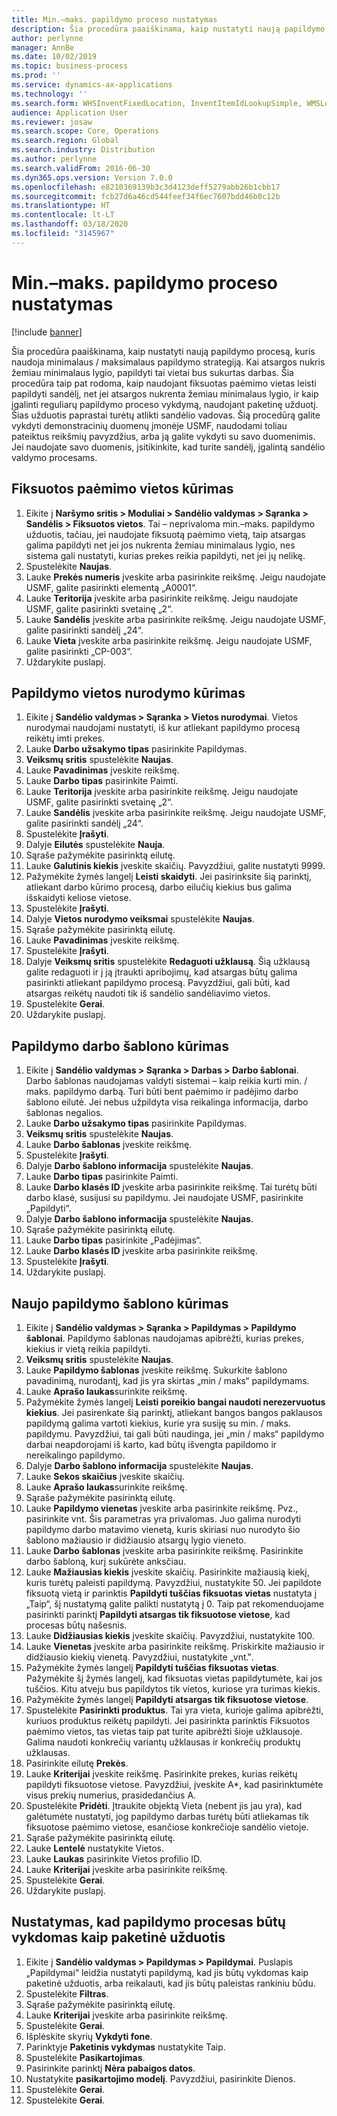 ```yaml
---
title: Min.–maks. papildymo proceso nustatymas
description: Šia procedūra paaiškinama, kaip nustatyti naują papildymo procesą, kuris naudoja minimalaus / maksimalaus papildymo strategiją.
author: perlynne
manager: AnnBe
ms.date: 10/02/2019
ms.topic: business-process
ms.prod: ''
ms.service: dynamics-ax-applications
ms.technology: ''
ms.search.form: WHSInventFixedLocation, InventItemIdLookupSimple, WMSLocationIdLookup, WHSLocDirTable, InventLocationIdLookup, SysQueryForm, WHSWorkTemplateTable, WHSReplenishmentTemplates, UnitOfMeasureLookup, SysQueryTableLookUp, SysQueryFieldLookUp, SysRecurrence
audience: Application User
ms.reviewer: josaw
ms.search.scope: Core, Operations
ms.search.region: Global
ms.search.industry: Distribution
ms.author: perlynne
ms.search.validFrom: 2016-06-30
ms.dyn365.ops.version: Version 7.0.0
ms.openlocfilehash: e8210369139b3c3d4123deff5279abb26b1cbb17
ms.sourcegitcommit: fcb27d6a46cd544feef34f6ec7607bdd46b0c12b
ms.translationtype: HT
ms.contentlocale: lt-LT
ms.lasthandoff: 03/18/2020
ms.locfileid: "3145967"
---
```

# <a name="set-up-a-min-max-replenishment-process"></a>Min.–maks. papildymo proceso nustatymas

[!include [banner](../../includes/banner.md)]

Šia procedūra paaiškinama, kaip nustatyti naują papildymo procesą, kuris naudoja minimalaus / maksimalaus papildymo strategiją. Kai atsargos nukris žemiau minimalaus lygio, papildyti tai vietai bus sukurtas darbas. Šia procedūra taip pat rodoma, kaip naudojant fiksuotas paėmimo vietas leisti papildyti sandėlį, net jei atsargos nukrenta žemiau minimalaus lygio, ir kaip įgalinti reguliarų papildymo proceso vykdymą, naudojant paketinę užduotį. Šias užduotis paprastai turėtų atlikti sandėlio vadovas. Šią procedūrą galite vykdyti demonstracinių duomenų įmonėje USMF, naudodami toliau pateiktus reikšmių pavyzdžius, arba ją galite vykdyti su savo duomenimis. Jei naudojate savo duomenis, įsitikinkite, kad turite sandėlį, įgalintą sandėlio valdymo procesams.


## <a name="create-a-fixed-picking-location"></a>Fiksuotos paėmimo vietos kūrimas
1. Eikite į **Naršymo sritis > Moduliai > Sandėlio valdymas > Sąranka > Sandėlis > Fiksuotos vietos**. Tai – neprivaloma min.–maks. papildymo užduotis, tačiau, jei naudojate fiksuotą paėmimo vietą, taip atsargas galima papildyti net jei jos nukrenta žemiau minimalaus lygio, nes sistema gali nustatyti, kurias prekes reikia papildyti, net jei jų nelikę.
2. Spustelėkite **Naujas**.
3. Lauke **Prekės numeris** įveskite arba pasirinkite reikšmę. Jeigu naudojate USMF, galite pasirinkti elementą „A0001“.  
4. Lauke **Teritorija** įveskite arba pasirinkite reikšmę. Jeigu naudojate USMF, galite pasirinkti svetainę „2“.  
5. Lauke **Sandėlis** įveskite arba pasirinkite reikšmę. Jeigu naudojate USMF, galite pasirinkti sandėlį „24“.  
6. Lauke **Vieta** įveskite arba pasirinkite reikšmę. Jeigu naudojate USMF, galite pasirinkti „CP-003“.  
7. Uždarykite puslapį.

## <a name="create-a-replenishment-location-directive"></a>Papildymo vietos nurodymo kūrimas
1. Eikite į **Sandėlio valdymas > Sąranka > Vietos nurodymai**. Vietos nurodymai naudojami nustatyti, iš kur atliekant papildymo procesą reikėtų imti prekes.
2. Lauke **Darbo užsakymo tipas** pasirinkite Papildymas.
3. **Veiksmų sritis** spustelėkite **Naujas**.
4. Lauke **Pavadinimas** įveskite reikšmę.
5. Lauke **Darbo tipas** pasirinkite Paimti.
6. Lauke **Teritorija** įveskite arba pasirinkite reikšmę. Jeigu naudojate USMF, galite pasirinkti svetainę „2“.  
7. Lauke **Sandėlis** įveskite arba pasirinkite reikšmę. Jeigu naudojate USMF, galite pasirinkti sandėlį „24“.  
8. Spustelėkite **Įrašyti**.
9. Dalyje **Eilutės** spustelėkite **Nauja**.
10. Sąraše pažymėkite pasirinktą eilutę.
11. Lauke **Galutinis kiekis** įveskite skaičių. Pavyzdžiui, galite nustatyti 9999.  
12. Pažymėkite žymės langelį **Leisti skaidyti**. Jei pasirinksite šią parinktį, atliekant darbo kūrimo procesą, darbo eilučių kiekius bus galima išskaidyti keliose vietose.  
13. Spustelėkite **Įrašyti**.
14. Dalyje **Vietos nurodymo veiksmai** spustelėkite **Naujas**.
15. Sąraše pažymėkite pasirinktą eilutę.
16. Lauke **Pavadinimas** įveskite reikšmę.
17. Spustelėkite **Įrašyti**.
18. Dalyje **Veiksmų sritis** spustelėkite **Redaguoti užklausą**. Šią užklausą galite redaguoti ir į ją įtraukti apribojimų, kad atsargas būtų galima pasirinkti atliekant papildymo procesą. Pavyzdžiui, gali būti, kad atsargas reikėtų naudoti tik iš sandėlio sandėliavimo vietos.
19. Spustelėkite **Gerai**.
20. Uždarykite puslapį.

## <a name="create-a-replenishment-work-template"></a>Papildymo darbo šablono kūrimas
1. Eikite į **Sandėlio valdymas > Sąranka > Darbas > Darbo šablonai**. Darbo šablonas naudojamas valdyti sistemai – kaip reikia kurti min. / maks. papildymo darbą. Turi būti bent paėmimo ir padėjimo darbo šablono eilutė. Jei nebus užpildyta visa reikalinga informacija, darbo šablonas negalios. 
2. Lauke **Darbo užsakymo tipas** pasirinkite Papildymas.
3. **Veiksmų sritis** spustelėkite **Naujas**.
4. Lauke **Darbo šablonas** įveskite reikšmę.
5. Spustelėkite **Įrašyti**.
6. Dalyje **Darbo šablono informacija** spustelėkite **Naujas**.
7. Lauke **Darbo tipas** pasirinkite Paimti.
8. Lauke **Darbo klasės ID** įveskite arba pasirinkite reikšmę. Tai turėtų būti darbo klasė, susijusi su papildymu. Jei naudojate USMF, pasirinkite „Papildyti“.  
9. Dalyje **Darbo šablono informacija** spustelėkite **Naujas**.
10. Sąraše pažymėkite pasirinktą eilutę.
11. Lauke **Darbo tipas** pasirinkite „Padėjimas“.
12. Lauke **Darbo klasės ID** įveskite arba pasirinkite reikšmę.
13. Spustelėkite **Įrašyti**.
14. Uždarykite puslapį.

## <a name="create-a-new-replenishment-template"></a>Naujo papildymo šablono kūrimas
1. Eikite į **Sandėlio valdymas > Sąranka > Papildymas > Papildymo šablonai**. Papildymo šablonas naudojamas apibrėžti, kurias prekes, kiekius ir vietą reikia papildyti.
2. **Veiksmų sritis** spustelėkite **Naujas**.
3. Lauke **Papildymo šablonas** įveskite reikšmę. Sukurkite šablono pavadinimą, nurodantį, kad jis yra skirtas „min / maks“ papildymams.  
4. Lauke **Aprašo laukas**surinkite reikšmę.
5. Pažymėkite žymės langelį **Leisti poreikio bangai naudoti nerezervuotus kiekius**. Jei pasirenkate šią parinktį, atliekant bangos bangos paklausos papildymą galima vartoti kiekius, kurie yra susiję su min. / maks. papildymu. Pavyzdžiui, tai gali būti naudinga, jei „min / maks“ papildymo darbai neapdorojami iš karto, kad būtų išvengta papildomo ir nereikalingo papildymo.
6. Dalyje **Darbo šablono informacija** spustelėkite **Naujas**.
7. Lauke **Sekos skaičius** įveskite skaičių.
8. Lauke **Aprašo laukas**surinkite reikšmę.
9. Sąraše pažymėkite pasirinktą eilutę.
10. Lauke **Papildymo vienetas** įveskite arba pasirinkite reikšmę. Pvz., pasirinkite vnt. Šis parametras yra privalomas. Juo galima nurodyti papildymo darbo matavimo vienetą, kuris skiriasi nuo nurodyto šio šablono mažiausio ir didžiausio atsargų lygio vieneto.
11. Lauke **Darbo šablonas** įveskite arba pasirinkite reikšmę. Pasirinkite darbo šabloną, kurį sukūrėte anksčiau.  
12. Lauke **Mažiausias kiekis** įveskite skaičių. Pasirinkite mažiausią kiekį, kuris turėtų paleisti papildymą. Pavyzdžiui, nustatykite 50. Jei papildote fiksuotą vietą ir parinktis **Papildyti tuščias fiksuotas vietas** nustatyta į „Taip“, šį nustatymą galite palikti nustatytą į 0. Taip pat rekomenduojame pasirinkti parinktį **Papildyti atsargas tik fiksuotose vietose**, kad procesas būtų našesnis.
13. Lauke **Didžiausias kiekis** įveskite skaičių. Pavyzdžiui, nustatykite 100.  
14. Lauke **Vienetas** įveskite arba pasirinkite reikšmę. Priskirkite mažiausio ir didžiausio kiekių vienetą. Pavyzdžiui, nustatykite „vnt.‟.  
15. Pažymėkite žymės langelį **Papildyti tuščias fiksuotas vietas**. Pažymėkite šį žymės langelį, kad fiksuotas vietas papildytumėte, kai jos tuščios. Kitu atveju bus papildytos tik vietos, kuriose yra turimas kiekis.
16. Pažymėkite žymės langelį **Papildyti atsargas tik fiksuotose vietose**.
17. Spustelėkite **Pasirinkti produktus**. Tai yra vieta, kurioje galima apibrėžti, kuriuos produktus reikėtų papildyti. Jei pasirinkta parinktis Fiksuotos paėmimo vietos, tas vietas taip pat turite apibrėžti šioje užklausoje. Galima naudoti konkrečių variantų užklausas ir konkrečių produktų užklausas.
18. Pasirinkite eilutę **Prekės**.
19. Lauke **Kriterijai** įveskite reikšmę. Pasirinkite prekes, kurias reikėtų papildyti fiksuotose vietose. Pavyzdžiui, įveskite A*, kad pasirinktumėte visus prekių numerius, prasidedančius A.
20. Spustelėkite **Pridėti**. Įtraukite objektą Vieta (nebent jis jau yra), kad galėtumėte nustatyti, jog papildymo darbas turėtų būti atliekamas tik fiksuotose paėmimo vietose, esančiose konkrečioje sandėlio vietoje.
21. Sąraše pažymėkite pasirinktą eilutę.
22. Lauke **Lentelė** nustatykite Vietos.
23. Lauke **Laukas** pasirinkite Vietos profilio ID.
24. Lauke **Kriterijai** įveskite arba pasirinkite reikšmę.
25. Spustelėkite **Gerai**.
26. Uždarykite puslapį.

## <a name="set-the-replenishment-process-to-run-as-a-batch-job"></a>Nustatymas, kad papildymo procesas būtų vykdomas kaip paketinė užduotis
1. Eikite į **Sandėlio valdymas > Papildymas > Papildymai**. Puslapis „Papildymai“ leidžia nustatyti papildymą, kad jis būtų vykdomas kaip paketinė užduotis, arba reikalauti, kad jis būtų paleistas rankiniu būdu.
2. Spustelėkite **Filtras**.
3. Sąraše pažymėkite pasirinktą eilutę.
4. Lauke **Kriterijai** įveskite arba pasirinkite reikšmę.
5. Spustelėkite **Gerai**.
6. Išplėskite skyrių **Vykdyti fone**.
7. Parinktyje **Paketinis vykdymas** nustatykite Taip.
8. Spustelėkite **Pasikartojimas**.
9. Pasirinkite parinktį **Nėra pabaigos datos**.
10. Nustatykite **pasikartojimo modelį**. Pavyzdžiui, pasirinkite Dienos.  
11. Spustelėkite **Gerai**.
12. Spustelėkite **Gerai**.

